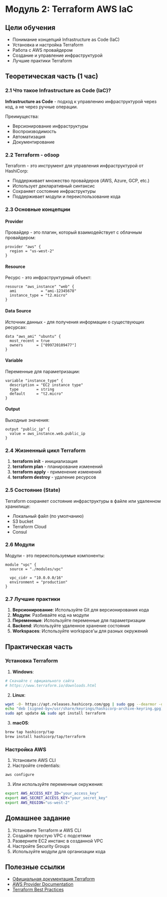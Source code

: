 # Модуль 2: Terraform AWS IaC

## Цели обучения

- Понимание концепций Infrastructure as Code (IaC)
- Установка и настройка Terraform
- Работа с AWS провайдером
- Создание и управление инфраструктурой
- Лучшие практики Terraform

## Теоретическая часть (1 час)

### 2.1 Что такое Infrastructure as Code (IaC)?

**Infrastructure as Code** - подход к управлению инфраструктурой через код, а не через ручные операции.

Преимущества:
- Версионирование инфраструктуры
- Воспроизводимость
- Автоматизация
- Документирование

### 2.2 Terraform - обзор

Terraform - это инструмент для управления инфраструктурой от HashiCorp:
- Поддерживает множество провайдеров (AWS, Azure, GCP, etc.)
- Использует декларативный синтаксис
- Сохраняет состояние инфраструктуры
- Поддерживает модули и переиспользование кода

### 2.3 Основные концепции

#### Provider
Провайдер - это плагин, который взаимодействует с облачным провайдером:
```hcl
provider "aws" {
  region = "us-west-2"
}
```

#### Resource
Ресурс - это инфраструктурный объект:
```hcl
resource "aws_instance" "web" {
  ami           = "ami-12345678"
  instance_type = "t2.micro"
}
```

#### Data Source
Источник данных - для получения информации о существующих ресурсах:
```hcl
data "aws_ami" "ubuntu" {
  most_recent = true
  owners      = ["099720109477"]
}
```

#### Variable
Переменные для параметризации:
```hcl
variable "instance_type" {
  description = "EC2 instance type"
  type        = string
  default     = "t2.micro"
}
```

#### Output
Выходные значения:
```hcl
output "public_ip" {
  value = aws_instance.web.public_ip
}
```

### 2.4 Жизненный цикл Terraform

1. **terraform init** - инициализация
2. **terraform plan** - планирование изменений
3. **terraform apply** - применение изменений
4. **terraform destroy** - удаление ресурсов

### 2.5 Состояние (State)

Terraform сохраняет состояние инфраструктуры в файле или удаленном хранилище:
- Локальный файл (по умолчанию)
- S3 bucket
- Terraform Cloud
- Consul

### 2.6 Модули

Модули - это переиспользуемые компоненты:
```hcl
module "vpc" {
  source = "./modules/vpc"
  
  vpc_cidr = "10.0.0.0/16"
  environment = "production"
}
```

### 2.7 Лучшие практики

1. **Версионирование**: Используйте Git для версионирования кода
2. **Модули**: Разбивайте код на модули
3. **Переменные**: Используйте переменные для параметризации
4. **Backend**: Используйте удаленное хранение состояния
5. **Workspaces**: Используйте workspace'ы для разных окружений

## Практическая часть

### Установка Terraform

1. **Windows**:
```bash
# Скачайте с официального сайта
# https://www.terraform.io/downloads.html
```

2. **Linux**:
```bash
wget -O- https://apt.releases.hashicorp.com/gpg | sudo gpg --dearmor -o /usr/share/keyrings/hashicorp-archive-keyring.gpg
echo "deb [signed-by=/usr/share/keyrings/hashicorp-archive-keyring.gpg] https://apt.releases.hashicorp.com $(lsb_release -cs) main" | sudo tee /etc/apt/sources.list.d/hashicorp.list
sudo apt update && sudo apt install terraform
```

3. **macOS**:
```bash
brew tap hashicorp/tap
brew install hashicorp/tap/terraform
```

### Настройка AWS

1. Установите AWS CLI
2. Настройте credentials:
```bash
aws configure
```

3. Или используйте переменные окружения:
```bash
export AWS_ACCESS_KEY_ID="your_access_key"
export AWS_SECRET_ACCESS_KEY="your_secret_key"
export AWS_REGION="us-west-2"
```

## Домашнее задание

1. Установите Terraform и AWS CLI
2. Создайте простую VPC с подсетями
3. Разверните EC2 инстанс в созданной VPC
4. Настройте Security Groups
5. Используйте модули для организации кода

## Полезные ссылки

- [Официальная документация Terraform](https://www.terraform.io/docs)
- [AWS Provider Documentation](https://registry.terraform.io/providers/hashicorp/aws/latest/docs)
- [Terraform Best Practices](https://www.terraform.io/docs/cloud/guides/recommended-practices/index.html)
